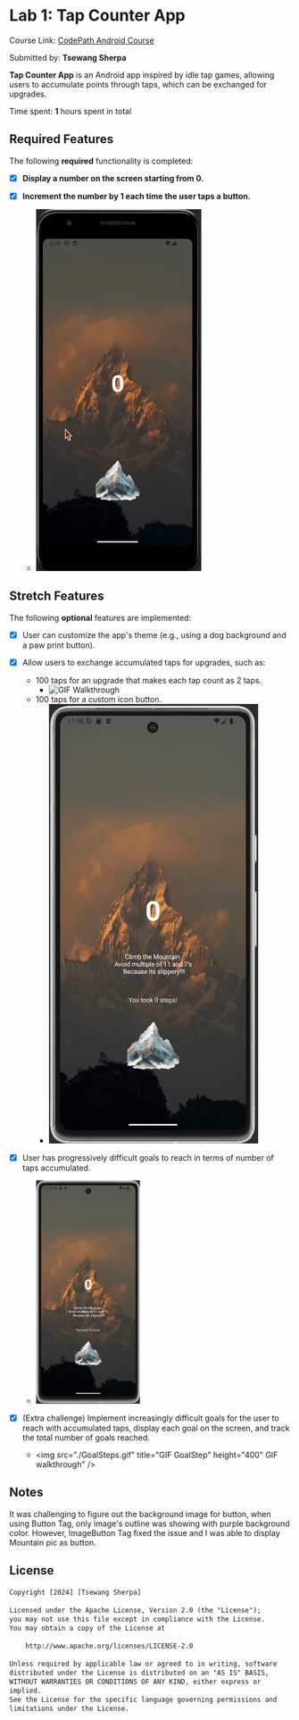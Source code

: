 # Lab 1: Tap Counter App

Course Link: [CodePath Android Course](https://courses.codepath.org/courses/and102/unit/1#!labs)

Submitted by: **Tsewang Sherpa** <!-- Replace 'Your Name Here' with your actual name -->

**Tap Counter App** is an Android app inspired by idle tap games, allowing users to accumulate points through taps, which can be exchanged for upgrades.

Time spent: **1** hours spent in total <!-- Replace 'X' with the number of hours you spent on this project -->

## Required Features

The following **required** functionality is completed:

- [X] **Display a number on the screen starting from 0.**
 
- [X] **Increment the number by 1 each time the user taps a button.**
 
    - <img src='./First.gif' title='GIF Walkthrough' alt='GIF Walkthrough' />

## Stretch Features

The following **optional** features are implemented:

- [X] User can customize the app's theme (e.g., using a dog background and a paw print button).
- [X] Allow users to exchange accumulated taps for upgrades, such as:
  - 100 taps for an upgrade that makes each tap count as 2 taps.
    - <img src='./Upgrade.gif' title='GIF Upgrade' width='' alt='GIF Walkthrough' />
  - 100 taps for a custom icon button.
    - <img src="./IconChange.gif" title="Icon Change" alt="GIF walkthrough" />
  
- [X] User has progressively difficult goals to reach in terms of number of taps accumulated.
  - <img src="./Difficulty.gif" title="GIF Difficult Goal" height="400" alt="GIF walkthrough" />
- [X] (Extra challenge) Implement increasingly difficult goals for the user to reach with accumulated taps, display each goal on the screen, and track the total number of goals reached.
  - <img src="./GoalSteps.gif" title="GIF GoalStep" height="400" GIF walkthrough" />

## Notes

It was challenging to figure out the background image for button, when using Button Tag, only image's outline was showing with purple background color. However, ImageButton Tag fixed the issue and I was able to display Mountain pic as button. <!-- Replace this with your specific challenges and experiences -->

## License

    Copyright [2024] [Tsewang Sherpa]

    Licensed under the Apache License, Version 2.0 (the "License");
    you may not use this file except in compliance with the License.
    You may obtain a copy of the License at

        http://www.apache.org/licenses/LICENSE-2.0

    Unless required by applicable law or agreed to in writing, software
    distributed under the License is distributed on an "AS IS" BASIS,
    WITHOUT WARRANTIES OR CONDITIONS OF ANY KIND, either express or implied.
    See the License for the specific language governing permissions and
    limitations under the License.

